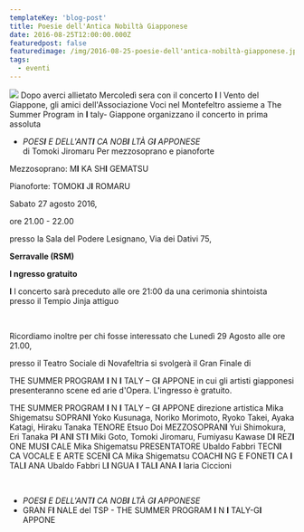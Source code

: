 ```yaml
---
templateKey: 'blog-post'
title: Poesie dell'Antica Nobiltà Giapponese
date: 2016-08-25T12:00:00.000Z
featuredpost: false
featuredimage: /img/2016-08-25-poesie-dell'antica-nobiltà-giapponese.jpg
tags:
  - eventi
---
```



![](/img/2016-08-25-poesie-dell'antica-nobiltà-giapponese.jpg)
Dopo averci allietato Mercoledì sera con il concerto **I** l Vento del Giappone, gli amici dell'Associazione Voci nel Montefeltro assieme a The Summer Program in **I** taly- Giappone organizzano il concerto in prima assoluta 

  - *POES**I** E DELL'ANT**I** CA NOB**I** LTÀ G**I** APPONESE*  
 di Tomoki Jiromaru Per mezzosoprano e pianoforte  

 

 Mezzosoprano: M**I** KA SH**I** GEMATSU  

 

 Pianoforte: TOMOK**I**  J**I** ROMARU  

 

 

 Sabato 27 agosto 2016,   

 

ore 21.00 - 22.00  

 

 

 presso la Sala del Podere Lesignano, Via dei Dativi 75,   

 

**Serravalle (RSM)**  

 ****I** ngresso gratuito**  

 **I** l concerto sarà preceduto alle ore 21:00 da una cerimonia shintoista presso il Tempio Jinja attiguo 

   

 

 Ricordiamo inoltre per chi fosse interessato che Lunedì 29 Agosto alle ore 21.00,   

 

presso il Teatro Sociale di Novafeltria si svolgerà il Gran Finale di  

 

THE SUMMER PROGRAM **I** N **I** TALY – G**I** APPONE in cui gli artisti giapponesi presenteranno scene ed arie d'Opera. L'ingresso è gratuito. 

 THE SUMMER PROGRAM **I** N **I** TALY – G**I** APPONE direzione artistica Mika Shigematsu SOPRAN**I**  Yoko Kusunaga, Noriko Morimoto, Ryoko Takei, Ayaka Katagi, Hiraku Tanaka TENORE Etsuo Doi MEZZOSOPRAN**I**  Yui Shimokura, Eri Tanaka P**I** AN**I** ST**I**  Miki Goto, Tomoki Jiromaru, Fumiyasu Kawase D**I** REZ**I** ONE MUS**I** CALE Mika Shigematsu PRESENTATORE Ubaldo Fabbri TECN**I** CA VOCALE E ARTE SCEN**I** CA Mika Shigematsu COACH**I** NG E FONET**I** CA **I** TAL**I** ANA Ubaldo Fabbri L**I** NGUA **I** TAL**I** ANA **I** laria Ciccioni 

   

 

  - *POES**I** E DELL'ANT**I** CA NOB**I** LTÀ G**I** APPONESE*  
  - GRAN F**I** NALE del TSP - THE SUMMER PROGRAM **I** N **I** TALY-G**I** APPONE 
